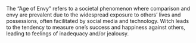The “Age of Envy” refers to a societal phenomenon where comparison and envy are prevalent due to the widespread exposure to others’ lives and possessions, often facilitated by social media and technology. Witch leads to the tendency to measure one’s success and happiness against others, leading to feelings of inadequacy and/or jealousy.